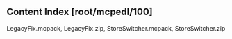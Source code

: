 
## Content Index [root/mcpedl/100]
LegacyFix.mcpack, LegacyFix.zip, StoreSwitcher.mcpack, StoreSwitcher.zip
